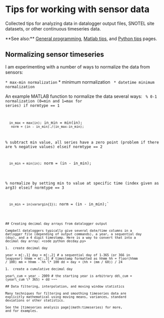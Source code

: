 # Tips for working with sensor data

Collected tips for analyzing data in datalogger output files, SNOTEL
site datasets, or other continuous timeseries data.

 **See also:\*\* [General programming](programming),
        [Matlab tips](matlabtips), and [Python
        tips](pythontips) pages.

## Normalizing sensor timeseries

I am experimenting with a number of ways to normalize the data from
sensors:

` * max-min normalization
` * minimum normalization
` * datetime minimum normalization`

An example MATLAB function to normalize the data several ways:
<code matlab normalize.m> % 0-1 normalization (0=min and 1=max for
series) if normtype == 1

`   in_max = max(in);
`   in_min = min(in);
`   norm = (in - in_min)./(in_max-in_min);`

% subtract min value, all series have a zero point (problem if there are
% negative values) elseif normtype == 2

`   in_min = min(in);
`   norm = (in - in_min);
`   `

% normalize by setting min to value at specific time (index given as
arg3) elseif normtype == 3

`   in_min = in(varargin{1});
`   norm = (in - in_min);`

~~~

## Creating decimal day arrays from datalogger output

Campbell dataloggers typically give several date/time columns in a
datlogger file (depending of output commands), a year, a sequential day
(doy), and a 4 digit timestamp. Here is a way to convert that into a
decimal day array: <code python decday.py>

1.  create decimal day

year = m[:,1] day = m[:,2] # a sequential day of 1-365 (or 366 in
leapyear) hhmm = m[:,3] # timestamp formatted as hhmm hh = floor(hhmm
/ 100) mm = hhmm - hh \* 100 dd = day + (hh + (mm / 60)) / 24

1.  create a cumulative decimal day

year\_cum = year - 2009 # the starting year is arbitrary dd\_cum =
(year\_cum \* 365) + dd ~~~

## Data filtering, interpolation, and moving window statistics

Many techniques for filtering and smoothing timeseries data are
explicitly mathematical using moving means, variances, standard
deviations or other statistics.

See the [timeseries analysis page](math:timeseries) for more,
and for examples.
